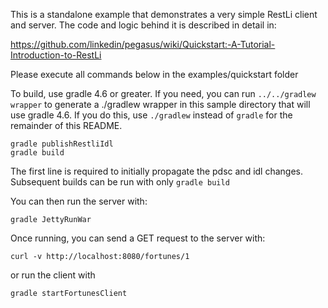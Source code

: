 This is a standalone example that demonstrates a very simple RestLi
client and server. The code and logic behind it is described in detail
in:

https://github.com/linkedin/pegasus/wiki/Quickstart:-A-Tutorial-Introduction-to-RestLi

Please execute all commands below in the examples/quickstart folder

To build, use gradle 4.6 or greater.  If you need, you can run `../../gradlew wrapper` to generate a ./gradlew wrapper in this sample directory that will use gradle 4.6.  If you do
this, use `./gradlew` instead of `gradle` for the remainder of this README.

```
gradle publishRestliIdl
gradle build
```

The first line is required to initially propagate the pdsc and idl changes.  Subsequent builds can be run with only `gradle build`

You can then run the server with:

`gradle JettyRunWar`

Once running, you can send a GET request to the server with:

`curl -v http://localhost:8080/fortunes/1`

or run the client with

`gradle startFortunesClient`
